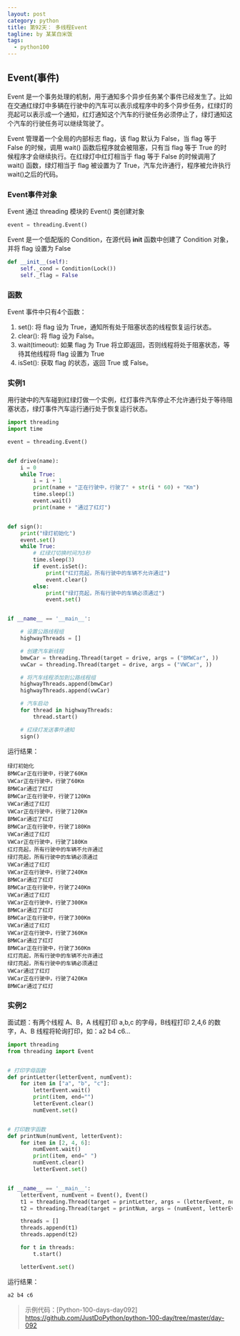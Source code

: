 ```yaml
---
layout: post
category: python
title: 第92天： 多线程Event
tagline: by 某某白米饭
tags:
  - python100
---
```


## Event(事件)

Event 是一个事务处理的机制，用于通知多个异步任务某个事件已经发生了。比如在交通红绿灯中多辆在行驶中的汽车可以表示成程序中的多个异步任务，红绿灯的亮起可以表示成一个通知，红灯通知这个汽车的行驶任务必须停止了，绿灯通知这个汽车的行驶任务可以继续驾驶了。
<!--more-->

Event 管理着一个全局的内部标志 flag，该 flag 默认为 False，当 flag 等于 False 的时候，调用 wait() 函数后程序就会被阻塞，只有当 flag 等于 True 的时候程序才会继续执行。在红绿灯中红灯相当于 flag 等于 False 的时候调用了 wait() 函数，绿灯相当于 flag 被设置为了 True，汽车允许通行，程序被允许执行 wait()之后的代码。

### Event事件对象

Event 通过 threading 模块的 Event() 类创建对象

```python
event = threading.Event()
```

Event 是一个低配版的 Condition，在源代码 __init__ 函数中创建了 Condition 对象，并将 flag 设置为 False

```python
def __init__(self):
    self._cond = Condition(Lock())
    self._flag = False
```

### 函数

Event 事件中只有4个函数：

1. set(): 将 flag 设为 True，通知所有处于阻塞状态的线程恢复运行状态。
2. clear(): 将 flag 设为 False。
3. wait(timeout): 如果 flag 为 True 将立即返回，否则线程将处于阻塞状态，等待其他线程将 flag 设置为 True
4. isSet(): 获取 flag 的状态，返回 True 或 False。

### 实例1

用行驶中的汽车碰到红绿灯做一个实例，红灯事件汽车停止不允许通行处于等待阻塞状态，绿灯事件汽车运行通行处于恢复运行状态。

```python
import threading
import time

event = threading.Event()


def drive(name):
    i = 0
    while True:
        i = i + 1
        print(name + "正在行驶中，行驶了" + str(i * 60) + "Km")
        time.sleep(1)
        event.wait()
        print(name + "通过了红灯")


def sign():
    print("绿灯初始化")
    event.set()
    while True:
        # 红绿灯切换时间为3秒
        time.sleep(3)
        if event.isSet():
            print("红灯亮起，所有行驶中的车辆不允许通过")
            event.clear()
        else:
            print("绿灯亮起，所有行驶中的车辆必须通过")
            event.set()


if __name__ == '__main__':

    # 设置公路线程组
    highwayThreads = []

    # 创建汽车新线程
    bmwCar = threading.Thread(target = drive, args = ("BMWCar", ))
    vwCar = threading.Thread(target = drive, args = ("VWCar", ))

    # 将汽车线程添加到公路线程组
    highwayThreads.append(bmwCar)
    highwayThreads.append(vwCar)

    # 汽车启动
    for thread in highwayThreads:
        thread.start()

    # 红绿灯发送事件通知
    sign()
```

运行结果：

```
绿灯初始化
BMWCar正在行驶中，行驶了60Km
VWCar正在行驶中，行驶了60Km
BMWCar通过了红灯
BMWCar正在行驶中，行驶了120Km
VWCar通过了红灯
VWCar正在行驶中，行驶了120Km
BMWCar通过了红灯
BMWCar正在行驶中，行驶了180Km
VWCar通过了红灯
VWCar正在行驶中，行驶了180Km
红灯亮起，所有行驶中的车辆不允许通过
绿灯亮起，所有行驶中的车辆必须通过
VWCar通过了红灯
VWCar正在行驶中，行驶了240Km
BMWCar通过了红灯
BMWCar正在行驶中，行驶了240Km
VWCar通过了红灯
VWCar正在行驶中，行驶了300Km
BMWCar通过了红灯
BMWCar正在行驶中，行驶了300Km
VWCar通过了红灯
VWCar正在行驶中，行驶了360Km
BMWCar通过了红灯
BMWCar正在行驶中，行驶了360Km
红灯亮起，所有行驶中的车辆不允许通过
绿灯亮起，所有行驶中的车辆必须通过
VWCar通过了红灯
VWCar正在行驶中，行驶了420Km
BMWCar通过了红灯
```

### 实例2

面试题：有两个线程 A、B，A 线程打印 a,b,c 的字母，B线程打印 2,4,6 的数字，A、B 线程将轮询打印，如：a2 b4 c6...

```python
import threading
from threading import Event


# 打印字母函数
def printLetter(letterEvent, numEvent):
    for item in ["a", "b", "c"]:
        letterEvent.wait()
        print(item, end="")
        letterEvent.clear()
        numEvent.set()


# 打印数字函数
def printNum(numEvent, letterEvent):
    for item in [2, 4, 6]:
        numEvent.wait()
        print(item, end=" ")
        numEvent.clear()
        letterEvent.set()


if __name__ == '__main__':
    letterEvent, numEvent = Event(), Event()
    t1 = threading.Thread(target = printLetter, args = (letterEvent, numEvent))
    t2 = threading.Thread(target = printNum, args = (numEvent, letterEvent))

    threads = []
    threads.append(t1)
    threads.append(t2)

    for t in threads:
        t.start()

    letterEvent.set()
```

运行结果：

```python
a2 b4 c6
```

> 示例代码：[Python-100-days-day092] https://github.com/JustDoPython/python-100-day/tree/master/day-092
